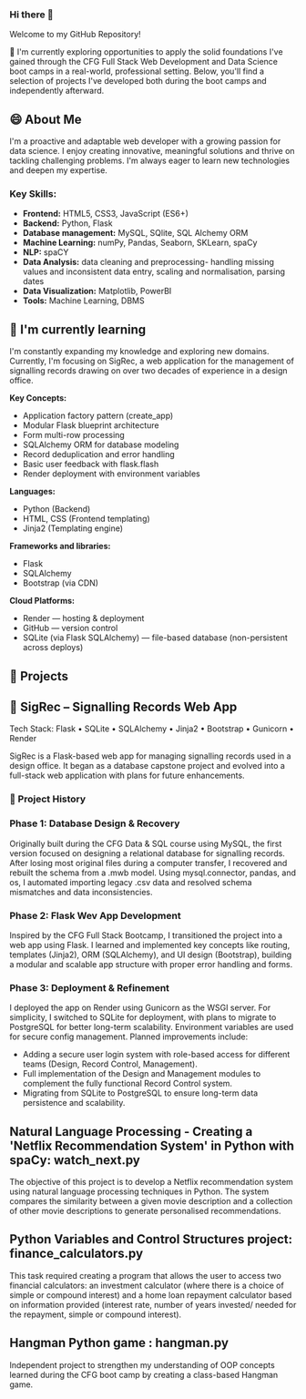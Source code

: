 ### Hi there 👋
Welcome to my GitHub Repository!

🌱 I'm currently exploring opportunities to apply the solid foundations I've gained through the CFG Full Stack Web Development and Data Science boot camps in a real-world, professional setting. Below, you'll find a selection of projects I've developed both during the boot camps and independently afterward.

## 😄 About Me 

I'm a proactive and adaptable web developer with a growing passion for data science. I enjoy creating innovative, meaningful solutions and thrive on tackling challenging problems. I'm always eager to learn new technologies and deepen my expertise.

### Key Skills:
- **Frontend:** HTML5, CSS3, JavaScript (ES6+)
- **Backend:** Python, Flask  
- **Database management:** MySQL, SQlite, SQL Alchemy ORM
- **Machine Learning:** numPy, Pandas, Seaborn, SKLearn, spaCy
- **NLP:** spaCY
- **Data Analysis:** data cleaning and preprocessing- handling missing values and inconsistent data entry, scaling and normalisation, parsing dates
- **Data Visualization:** Matplotlib, PowerBI
- **Tools:** Machine Learning, DBMS


## 🌱 I'm currently learning

I'm constantly expanding my knowledge and exploring new domains. Currently, I'm focusing on SigRec, a web application for the management of signalling records drawing on over two decades of experience in a design office.

**Key Concepts:**
- Application factory pattern (create_app)
- Modular Flask blueprint architecture
- Form multi-row processing
- SQLAlchemy ORM for database modeling
- Record deduplication and error handling
- Basic user feedback with flask.flash
- Render deployment with environment variables
   
**Languages:**
- Python (Backend)
- HTML, CSS (Frontend templating)
- Jinja2 (Templating engine)
  
**Frameworks and libraries:**
- Flask
- SQLAlchemy
- Bootstrap (via CDN)
  
**Cloud Platforms:**
 - Render — hosting & deployment
 - GitHub — version control
 - SQLite (via Flask SQLAlchemy) — file-based database (non-persistent across deploys)


## 🔭 Projects

## 🚦 SigRec – Signalling Records Web App
Tech Stack: Flask • SQLite • SQLAlchemy • Jinja2 • Bootstrap • Gunicorn • Render

SigRec is a Flask-based web app for managing signalling records used in a design office. It began as a database capstone project and evolved into a full-stack web application with plans for future enhancements.

### 📌 Project History

### Phase 1: Database Design & Recovery
Originally built during the CFG Data & SQL course using MySQL, the first version focused on designing a relational database for signalling records. After losing most original files during a computer transfer, I recovered and rebuilt the schema from a .mwb model. Using mysql.connector, pandas, and os, I automated importing legacy .csv data and resolved schema mismatches and data inconsistencies.

### Phase 2: Flask Wev App Development  
Inspired by the CFG Full Stack Bootcamp, I transitioned the project into a web app using Flask. I learned and implemented key concepts like routing, templates (Jinja2), ORM (SQLAlchemy), and UI design (Bootstrap), building a modular and scalable app structure with proper error handling and forms.

### Phase 3: Deployment & Refinement
I deployed the app on Render using Gunicorn as the WSGI server. For simplicity, I switched to SQLite for deployment, with plans to migrate to PostgreSQL for better long-term scalability. Environment variables are used for secure config management.
Planned improvements include:
- Adding a secure user login system with role-based access for different teams (Design, Record Control, Management).
- Full implementation of the Design and Management modules to complement the fully functional Record Control system.
- Migrating from SQLite to PostgreSQL to ensure long-term data persistence and scalability.


## Natural Language Processing - Creating a 'Netflix Recommendation System' in Python with spaCy: watch_next.py

The objective of this project is to develop a Netflix recommendation system using natural language processing techniques in Python. The system compares the similarity between a given movie description and a collection of other movie descriptions to generate personalised recommendations.

## Python Variables and Control Structures project: finance_calculators.py

This task required creating a program that allows the user to access two financial calculators: an investment calculator (where there is a choice of simple or compound interest) and a home loan repayment calculator based on information provided (interest rate, number of years invested/ needed for the repayment, simple or compound interest). 

## Hangman Python game : hangman.py

Independent project to strengthen my understanding of OOP concepts learned during the CFG boot camp by creating a class-based Hangman game.






